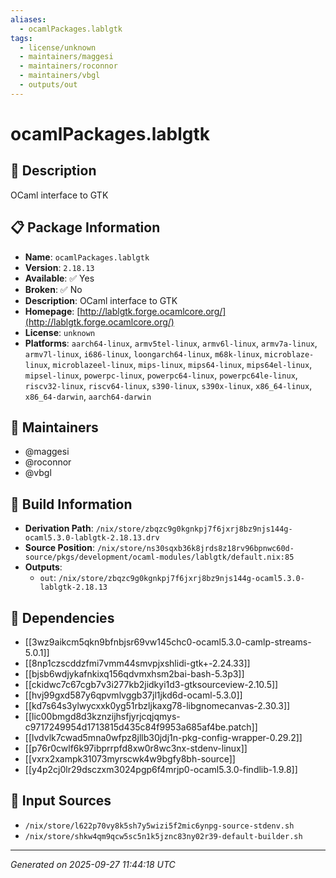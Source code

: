```yaml
---
aliases:
  - ocamlPackages.lablgtk
tags:
  - license/unknown
  - maintainers/maggesi
  - maintainers/roconnor
  - maintainers/vbgl
  - outputs/out
---
```


# ocamlPackages.lablgtk

## 📝 Description

OCaml interface to GTK

## 📋 Package Information

- **Name**: `ocamlPackages.lablgtk`
- **Version**: `2.18.13`
- **Available**: ✅ Yes
- **Broken**: ✅ No
- **Description**: OCaml interface to GTK
- **Homepage**: [http://lablgtk.forge.ocamlcore.org/](http://lablgtk.forge.ocamlcore.org/)
- **License**: `unknown`
- **Platforms**: `aarch64-linux`, `armv5tel-linux`, `armv6l-linux`, `armv7a-linux`, `armv7l-linux`, `i686-linux`, `loongarch64-linux`, `m68k-linux`, `microblaze-linux`, `microblazeel-linux`, `mips-linux`, `mips64-linux`, `mips64el-linux`, `mipsel-linux`, `powerpc-linux`, `powerpc64-linux`, `powerpc64le-linux`, `riscv32-linux`, `riscv64-linux`, `s390-linux`, `s390x-linux`, `x86_64-linux`, `x86_64-darwin`, `aarch64-darwin`
## 👥 Maintainers

- @maggesi
- @roconnor
- @vbgl


## 🔧 Build Information

- **Derivation Path**: `/nix/store/zbqzc9g0kgnkpj7f6jxrj8bz9njs144g-ocaml5.3.0-lablgtk-2.18.13.drv`
- **Source Position**: `/nix/store/ns30sqxb36k8jrds8z18rv96bpnwc60d-source/pkgs/development/ocaml-modules/lablgtk/default.nix:85`
- **Outputs**:
  - `out`:  `/nix/store/zbqzc9g0kgnkpj7f6jxrj8bz9njs144g-ocaml5.3.0-lablgtk-2.18.13`

## 🔗 Dependencies

- [[3wz9aikcm5qkn9bfnbjsr69vw145chc0-ocaml5.3.0-camlp-streams-5.0.1]]
- [[8np1czscddzfmi7vmm44smvpjxshlidi-gtk+-2.24.33]]
- [[bjsb6wdjykafnkixq156qdvmxhsm2bai-bash-5.3p3]]
- [[ckidwc7c67cgb7v3i277kb2jidkyi1d3-gtksourceview-2.10.5]]
- [[hvj99gxd587y6qpvmlvggb37jl1jkd6d-ocaml-5.3.0]]
- [[kd7s64s3ylwycxxk0yg51rbzljkaxg78-libgnomecanvas-2.30.3]]
- [[lic00bmgd8d3kznzijhsfjyrjcqjqmys-c9717249954d1713815d435c84f9953a685af4be.patch]]
- [[lvdvlk7cwad5mna0wfpz8jllb30jdj1n-pkg-config-wrapper-0.29.2]]
- [[p76r0cwlf6k97ibprrpfd8xw0r8wc3nx-stdenv-linux]]
- [[vxrx2xampk31073myrscwk4w9bgfy8bh-source]]
- [[y4p2cj0lr29dsczxm3024pgp6f4mrjp0-ocaml5.3.0-findlib-1.9.8]]

## 📁 Input Sources

- `/nix/store/l622p70vy8k5sh7y5wizi5f2mic6ynpg-source-stdenv.sh`
- `/nix/store/shkw4qm9qcw5sc5n1k5jznc83ny02r39-default-builder.sh`

---
*Generated on 2025-09-27 11:44:18 UTC*
